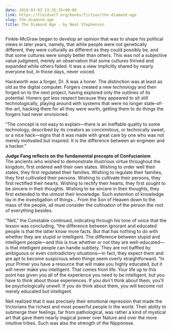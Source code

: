 ```yaml
---
date: 2019-03-03 13:35:35+00:00
link: https://fluidself.org/books/fiction/the-diamond-age
slug: the-diamond-age
title: The Diamond Age - by Neal Stephenson
---
```


Finkle-McGraw began to develop an opinion that was to shape his political views in later years, namely, that while people were not genetically different, they were culturally as different as they could possibly be, and that some cultures were simply better than others. This was not a subjective value judgment, merely an observation that some cultures thrived and expanded while others failed. It was a view implicitly shared by nearly everyone but, in those days, never voiced.

Hackworth was a forger, Dr. X was a honer. The distinction was at least as old as the digital computer. Forgers created a new technology and then forged on to the next project, having explored only the outlines of its potential. Honers got less respect because they appeared to sit still technologically, playing around with systems that were no longer state-of-the-art, hacking them for all they were worth, getting them to do things the forgers had never envisioned.

“The concept is not easy to explain—there is an ineffable quality to some technology, described by its creators as concinnitous, or technically sweet, or a nice hack—signs that it was made with great care by one who was not merely motivated but inspired. It is the difference between an engineer and a hacker.”

**Judge Fang reflects on the fundamental precepts of Confucianism**  
The ancients who wished to demonstrate illustrious virtue throughout the kingdom, first ordered well their own states. Wishing to order well their states, they first regulated their families. Wishing to regulate their families, they first cultivated their persons. Wishing to cultivate their persons, they first rectified their hearts. Wishing to rectify their hearts, they first sought to be sincere in their thoughts. Wishing to be sincere in their thoughts, they first extended to the utmost their knowledge. Such extention of knowledge lay in the investigation of things... From the Son of Heaven down to the mass of the people, all must consider the cultivation of the person the root of everything besides.

“Nell,” the Constable continued, indicating through his tone of voice that the lesson was concluding, “the difference between ignorant and educated people is that the latter know more facts. But that has nothing to do with whether they are stupid or intelligent. The difference between stupid and intelligent people—and this is true whether or not they are well-educated—is that intelligent people can handle subtlety. They are not baffled by ambiguous or even contradictory situations—in fact, they expect them and are apt to become suspicious when things seem overly straightforward. “In your Primer you have a resource that will make you highly educated, but it will never make you intelligent. That comes from life. Your life up to this point has given you all of the experience you need to be intelligent, but you have to think about those experiences. If you don't think about them, you'll be psychologically unwell. If you do think about them, you will become not merely educated but intelligent.

Nell realized that it was precisely their emotional repression that made the Victorians the richest and most powerful people in the world. Their ability to submerge their feelings, far from pathological, was rather a kind of mystical art that gave them nearly magical power over Nature and over the more intuitive tribes. Such was also the strength of the Nipponese.
